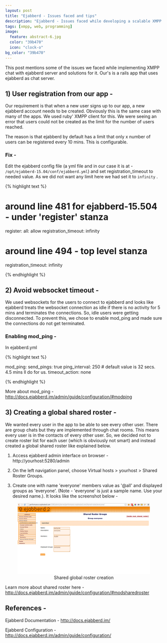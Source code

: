 ```yaml
---
layout: post
title: "Ejabberd - Issues faced and tips"
description: "Ejabberd - Issues faced while developing a scalable XMPP chat and tips to solve this"
tags: [xmpp, web, programming]
image:
  feature: abstract-6.jpg
  color: "39b470"
  icon: "clock-o"
bg_color: "39b470"
---
```


This post mentions some of the issues we faced while implementing XMPP chat with ejabberd server and solutions for it. Our's is a rails app that uses ejabberd as chat server.

## 1) User registration from our app -

Our requirement is that when a new user signs up to our app, a new ejabberd account needs to be created. Obviously this is the same case with many of the apps. We used ruby' XMPP client for this. We were seeing an error that users could not be created as the limit for the number of users reached.

The reason is that ejabberd by default has a limit that only x number of users can be registered every 10 mins. This is configurable.

### Fix -

Edit the ejabberd config file (a yml file and in our case it is at - `/opt/ejabberd-15.04/conf/ejabberd.yml`) and set registration_timeout to needed value. As we did not want any limit here we had set it to `infinity` .

{% highlight text %}
# around line 481 for ejabberd-15.504 - under 'register' stanza

register:
   all: allow
   registration_timeout: infinity

# around line 494 - top level stanza
registration_timeout: infinity

{% endhighlight %}

## 2) Avoid websocket timeout -

We used websockets for the users to connect to ejabberd and looks like ejabberd treats the websocket connection as idle if there is no activity for 5 mins and terminates the connections. So, idle users were getting disconnected. To prevent this, we chose to enable mod_ping and made sure the connections do not get terminated.

### Enabling mod_ping -

In ejabberd.yml

{% highlight text %}

mod_ping:
    send_pings: true
    ping_interval: 250 # default value is 32 secs. 4.5 mins ll do for us.
    timeout_action: none

{% endhighlight %}

More about mod_ping - <http://docs.ejabberd.im/admin/guide/configuration/#modping>

## 3) Creating a global shared roster -

We wanted every user in the app to be able to see every other user. There are group chats but they are implemented through chat rooms. This means every user is in the contacts of every other user. So, we decided not to create roster list for each user (which is obviously not smart) and instead created a global shared roster like explained below.

1. Access ejabberd admin interface on browser - http://yourhost:5280/admin

2. On the left navigation panel, choose Virtual hosts > yourhost > Shared Roster Groups.

3. Create one with name 'everyone' members value as '@all' and displayed groups as 'everyone'. (Note - 'everyone' is just a sample name. Use your desired name.). It looks like the screenshot below -

<figure class="full">
	<img src="/images/shared_roster_all.png" alt="">
	<figcaption style="text-align: center">Shared global roster creation</figcaption>
</figure>

Learn more about shared roster here - <http://docs.ejabberd.im/admin/guide/configuration/#modsharedroster>

## References -

Ejabberd Documentation - <http://docs.ejabberd.im/>

Ejabberd Configuration - <http://docs.ejabberd.im/admin/guide/configuration/>
